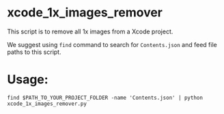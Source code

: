 # xcode_1x_images_remover
This script is to remove all 1x images from a Xcode project.

We suggest using `find` command to search for `Contents.json` and feed file paths to this script.

# Usage:
```shell
find $PATH_TO_YOUR_PROJECT_FOLDER -name 'Contents.json' | python xcode_1x_images_remover.py
```
